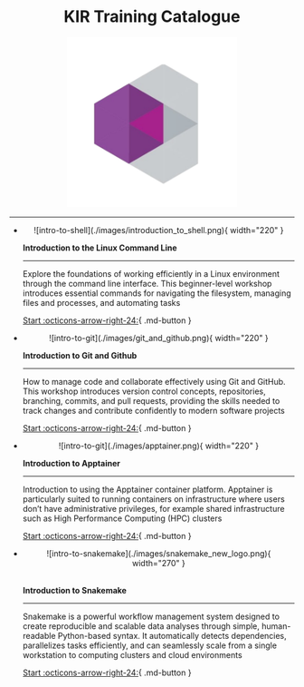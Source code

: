 <h1 align="center"><b>KIR Training Catalogue</b></h1>


<p align="center">
 <img src="./images/kir_standalone_logo.png" alt="drawing" width="300"/>
 </p> 

<!--- check -->

---


<div class="grid cards" markdown>

-   <center>![intro-to-shell](./images/introduction_to_shell.png){ width="220" }</center>
    
    __Introduction to the Linux Command Line__
    
    ---
    
    Explore the foundations of working efficiently in a Linux environment through the command line interface. This beginner-level workshop introduces essential commands for navigating the filesystem, managing files and processes, and automating tasks
    
    [Start :octicons-arrow-right-24:](https://kir-rescomp.github.io/training-intro-to-linux-cli/){ .md-button }
    
-   <center>![intro-to-git](./images/git_and_github.png){ width="220" }</center>
    
    __Introduction to Git and Github__
    
    ---
    
    How to manage code and collaborate effectively using Git and GitHub. This workshop introduces version control concepts, repositories, branching, commits, and pull requests, providing the skills needed to track changes and contribute confidently to modern software projects
    
    [Start :octicons-arrow-right-24:](./azure/){ .md-button }

-   <center>![intro-to-git](./images/apptainer.png){ width="220" }</center>
    
    __Introduction to Apptainer__
    
    ---
    
    Introduction to using the Apptainer container platform. Apptainer is particularly suited to running containers on infrastructure where users don’t have administrative privileges, for example shared infrastructure such as High Performance Computing (HPC) clusters
    
    [Start :octicons-arrow-right-24:](./azure/){ .md-button }
    
-   <center>![intro-to-snakemake](./images/snakemake_new_logo.png){ width="270" }</center>
    <br>
    
    __Introduction to Snakemake__
    
    ---

    Snakemake is a powerful workflow management system designed to create reproducible and scalable data analyses through simple, human-readable Python-based syntax. It automatically detects dependencies, parallelizes tasks efficiently, and can seamlessly scale from a single workstation to computing clusters and cloud environments

    
    [Start :octicons-arrow-right-24:](https://kir-rescomp.github.io/training-intro-to-snakemake/){ .md-button }

</div>